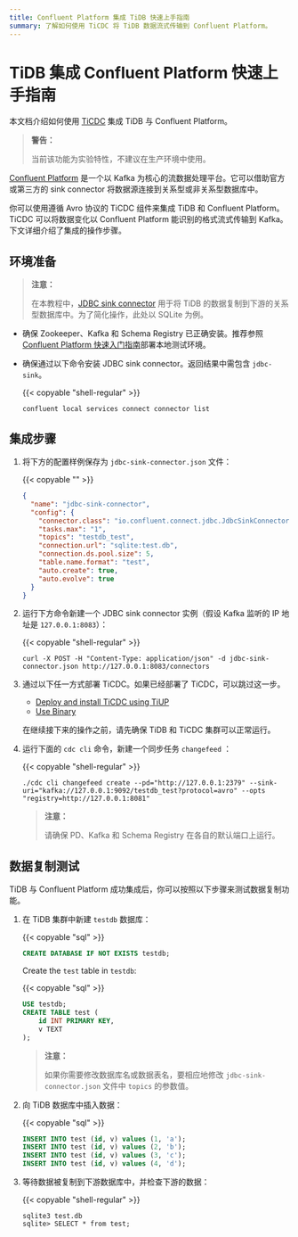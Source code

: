 ```yaml
---
title: Confluent Platform 集成 TiDB 快速上手指南
summary: 了解如何使用 TiCDC 将 TiDB 数据流式传输到 Confluent Platform。
---
```


# TiDB 集成 Confluent Platform 快速上手指南

本文档介绍如何使用 [TiCDC](/ticdc/ticdc-overview.md) 集成 TiDB 与 Confluent Platform。

> **警告：**
>
> 当前该功能为实验特性，不建议在生产环境中使用。

[Confluent Platform](https://docs.confluent.io/current/platform.html) 是一个以 Kafka 为核心的流数据处理平台。它可以借助官方或第三方的 sink connector 将数据源连接到关系型或非关系型数据库中。

你可以使用遵循 Avro 协议的 TiCDC 组件来集成 TiDB 和 Confluent Platform。TiCDC 可以将数据变化以 Confluent Platform 能识别的格式流式传输到 Kafka。下文详细介绍了集成的操作步骤。

## 环境准备

> **注意：**
>
> 在本教程中，[JDBC sink connector](https://docs.confluent.io/current/connect/kafka-connect-jdbc/sink-connector/index.html#load-the-jdbc-sink-connector) 用于将 TiDB 的数据复制到下游的关系型数据库中。为了简化操作，此处以 SQLite 为例。

+ 确保 Zookeeper、Kafka 和 Schema Registry 已正确安装。推荐参照 [Confluent Platform 快速入门指南](https://docs.confluent.io/current/quickstart/ce-quickstart.html#ce-quickstart)部署本地测试环境。

+ 确保通过以下命令安装 JDBC sink connector。返回结果中需包含 `jdbc-sink`。

    {{< copyable "shell-regular" >}}

    ```shell
    confluent local services connect connector list
    ```

## 集成步骤

1. 将下方的配置样例保存为 `jdbc-sink-connector.json` 文件：

    {{< copyable "" >}}

    ```json
    {
      "name": "jdbc-sink-connector",
      "config": {
        "connector.class": "io.confluent.connect.jdbc.JdbcSinkConnector",
        "tasks.max": "1",
        "topics": "testdb_test",
        "connection.url": "sqlite:test.db",
        "connection.ds.pool.size": 5,
        "table.name.format": "test",
        "auto.create": true,
        "auto.evolve": true
      }
    }
    ```

2. 运行下方命令新建一个 JDBC sink connector 实例（假设 Kafka 监听的 IP 地址是 `127.0.0.1:8083`）：

    {{< copyable "shell-regular" >}}

    ```shell
    curl -X POST -H "Content-Type: application/json" -d jdbc-sink-connector.json http://127.0.0.1:8083/connectors
    ```

3. 通过以下任一方式部署 TiCDC。如果已经部署了 TiCDC，可以跳过这一步。

    - [Deploy and install TiCDC using TiUP](/ticdc/manage-ticdc.md#使用-tiUP-部署安装-tiCDC)
    - [Use Binary](/ticdc/manage-ticdc.md#在原有-tiDB-集群上使用-binary-部署-tiCDC-组件)

    在继续接下来的操作之前，请先确保 TiDB 和 TiCDC 集群可以正常运行。

4. 运行下面的 `cdc cli` 命令，新建一个同步任务 `changefeed` ：

    {{< copyable "shell-regular" >}}

    ```shell
    ./cdc cli changefeed create --pd="http://127.0.0.1:2379" --sink-uri="kafka://127.0.0.1:9092/testdb_test?protocol=avro" --opts "registry=http://127.0.0.1:8081"
    ```

    > **注意：**
    >
    > 请确保 PD、Kafka 和 Schema Registry 在各自的默认端口上运行。

## 数据复制测试

TiDB 与 Confluent Platform 成功集成后，你可以按照以下步骤来测试数据复制功能。

1. 在 TiDB 集群中新建 `testdb` 数据库：

    {{< copyable "sql" >}}

    ```sql
    CREATE DATABASE IF NOT EXISTS testdb;
    ```

    Create the `test` table in `testdb`:

    {{< copyable "sql" >}}

    ```sql
    USE testdb;
    CREATE TABLE test (
        id INT PRIMARY KEY,
        v TEXT
    );
    ```

    > **注意：**
    >
    > 如果你需要修改数据库名或数据表名，要相应地修改 `jdbc-sink-connector.json` 文件中 `topics` 的参数值。

2. 向 TiDB 数据库中插入数据：

    {{< copyable "sql" >}}

    ```sql
    INSERT INTO test (id, v) values (1, 'a');
    INSERT INTO test (id, v) values (2, 'b');
    INSERT INTO test (id, v) values (3, 'c');
    INSERT INTO test (id, v) values (4, 'd');
    ```

3. 等待数据被复制到下游数据库中，并检查下游的数据：

    {{< copyable "shell-regular" >}}

    ```shell
    sqlite3 test.db
    sqlite> SELECT * from test;
    ```
